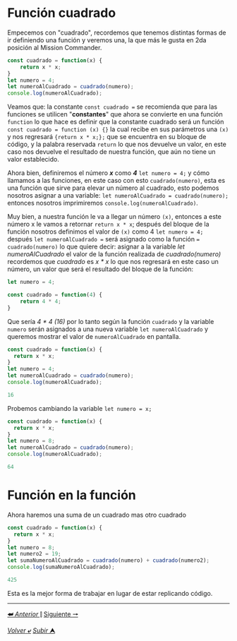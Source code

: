 # Función cuadrado

Empecemos con "cuadrado", recordemos que tenemos distintas formas de ir definiendo una función y veremos una, la que más le gusta en 2da posición al Mission Commander.

~~~js
const cuadrado = function(x) {
    return x * x;
}
let numero = 4;
let numeroAlCuadrado = cuadrado(numero);
console.log(numeroAlCuadrado);
~~~

Veamos que: la constante `const cuadrado =` se recomienda que para las funciones se utilicen "**constantes**" que ahora se convierte en una función `function` lo que hace es definir que la constante cuadrado será un función  `const cuadrado = function (x) {}` la cual recibe en sus parámetros una `(x)` y nos regresará `{return x * x;};` que se encuentra en su bloque de código, y la palabra reservada `return` lo que nos devuelve un valor, en este caso nos devuelve el resultado de nuestra función, que aún no tiene un valor establecido.

Ahora bien, definiremos el número ***x*** como ***4*** `let numero = 4;` y cómo llamamos a las funciones, en este caso con esto `cuadrado(numero)`, esta es una función que sirve para elevar un número al cuadrado, esto podemos nosotros asignar a una variable: `let numeroAlCuadrado = cuadrado(numero);` entonces nosotros imprimiremos `console.log(numeroAlCuadrado)`.

Muy bien, a nuestra función le va a llegar un número `(x)`, entonces a este número x le vamos a retornar ``return x * x``; después del bloque de la función nosotros definimos el valor de `(x)` como 4 `let numero = 4;` después `let numeroAlCuadrado =` será asignado como la función `= cuadrado(numero)` lo que quiere decir: asignar a la variable *let numeroAlCuadrado* el valor de la función realizada de *cuadrado(numero)* recordemos que *cuadrado* es *x * x* lo que nos regresará en este caso un número, un valor que será el resultado del bloque de la función:

~~~js
let numero = 4;

const cuadrado = function(4) {
    return 4 * 4;
}
~~~

Que sería *4 * 4 (16)* por lo tanto según la función `cuadrado` y la variable ``numero`` serán asignados a una nueva variable `let numeroAlCuadrado` y queremos mostrar el valor de `numeroAlCuadrado` en pantalla.

~~~js
const cuadrado = function(x) {
  return x * x;
}
let numero = 4;
let numeroAlCuadrado = cuadrado(numero);
console.log(numeroAlCuadrado);

16
~~~

Probemos cambiando la variable `let numero = x;`

~~~js
const cuadrado = function(x) {
  return x * x;
}
let numero = 8;
let numeroAlCuadrado = cuadrado(numero);
console.log(numeroAlCuadrado);

64
~~~

# Función en la función

Ahora haremos una suma de un cuadrado mas otro cuadrado

~~~js
const cuadrado = function(x) {
  return x * x;
}
let numero = 8;
let numero2 = 19;
let sumaNumeroAlCuadrado = cuadrado(numero) + cuadrado(numero2);
console.log(sumaNumeroAlCuadrado);

425
~~~

Esta es la mejor forma de trabajar en lugar de estar replicando código.



---

[**&#11176;** *Anterior* &#11007;](/JavaScript/TeoriaJsMedio/README "Regresar a página anterior") 
[Siguiente **&#129042;**](/JavaScript/TeoriaJSMedio/001.1_llamarUnaFunci%C3%B3n.md "Llamada")

[*Volver* **&ldca;**](/JavaScript/TeoriaJSMedio/README.md "Regresar a título") 
[*Subir* **&#11165;**](# "Ir al título")